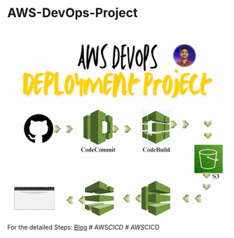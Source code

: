 # AWS-DevOps-Project
![Logo](https://github.com/harshitsahu2311/AWS-DevOps-Project/blob/main/CodeCommit%20(1).gif)

For the detailed Steps: [Blog](https://harshitsahu2311.hashnode.dev/project-aws-devops-deployment)
#   A W S _ C I C D 
 
 #   A W S _ C I C D 
 
 